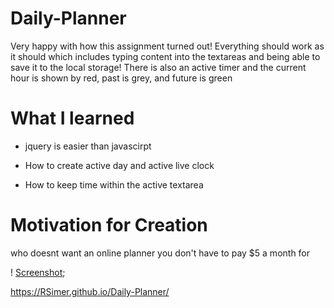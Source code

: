 # Daily-Planner

Very happy with how this assignment turned out! Everything should work as it should which includes typing content into the textareas and being able to save it to the local storage!
There is also an active timer and the current hour is shown by red, past is grey, and future is green

# What I learned

* jquery is easier than javascirpt

* How to create active day and active live clock

* How to keep time within the active textarea

# Motivation for Creation

who doesnt want an online planner you don't have to pay $5 a month for

! [Screenshot](screenshot/screenshot.png);

https://RSimer.github.io/Daily-Planner/